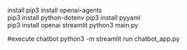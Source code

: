 install
pip3 install openai-agents  
pip3 install python-dotenv
pip3 install pyyaml    
pip3 install openai streamlit
python3 main.py


#execute chatbot 
python3 -m streamlit run chatbot_app.py